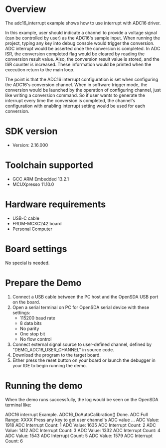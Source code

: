 Overview
========

The adc16_interrupt example shows how to use interrupt with ADC16 driver.

In this example, user should indicate a channel to provide a voltage signal (can be controlled by user) as the ADC16's
sample input. When running the project, typing any key into debug console would trigger the conversion. ADC interrupt 
would be asserted once the conversion is completed. In ADC ISR, the conversion completed flag would be cleared by 
reading the conversion result value. Also, the conversion result value is stored, and the ISR counter is increased. 
These information would be printed when the execution return to the main loop.

The point is that the ADC16 interrupt configuration is set when configuring the ADC16's conversion channel. When in 
software trigger mode, the conversion would be launched by the operation of configuring channel, just like writing a
conversion command. So if user wants to generate the interrupt every time the conversion is completed, the channel's 
configuration with enabling interrupt setting would be used for each conversion.

SDK version
===========
- Version: 2.16.000

Toolchain supported
===================
- GCC ARM Embedded  13.2.1
- MCUXpresso  11.10.0

Hardware requirements
=====================
- USB-C cable
- FRDM-MCXC242 board
- Personal Computer

Board settings
==============
No special is needed.

Prepare the Demo
================
1.  Connect a USB cable between the PC host and the OpenSDA USB port on the board.
2.  Open a serial terminal on PC for OpenSDA serial device with these settings:
    - 115200 baud rate
    - 8 data bits
    - No parity
    - One stop bit
    - No flow control
3.  Connect external signal source to user-defined channel, defined by "DEMO_ADC16_USER_CHANNEL" in source code. 
4.  Download the program to the target board.
5.  Either press the reset button on your board or launch the debugger in your IDE to begin running the demo.

Running the demo
================
When the demo runs successfully, the log would be seen on the OpenSDA terminal like:

ADC16 interrupt Example.
ADC16_DoAutoCalibration() Done.
ADC Full Range: XXXX
Press any key to get user channel's ADC value ...
ADC Value: 1918
ADC Interrupt Count: 1
ADC Value: 1635
ADC Interrupt Count: 2
ADC Value: 1412
ADC Interrupt Count: 3
ADC Value: 1332
ADC Interrupt Count: 4
ADC Value: 1543
ADC Interrupt Count: 5
ADC Value: 1579
ADC Interrupt Count: 6
